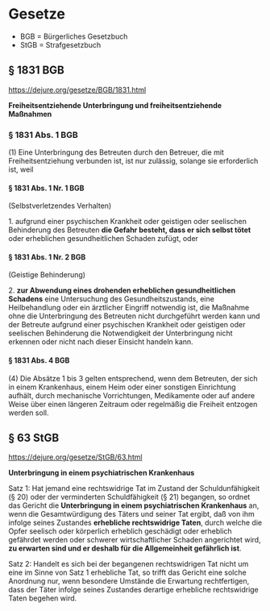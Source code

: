 # Gesetze

- BGB = Bürgerliches Gesetzbuch
- StGB = Strafgesetzbuch

## § 1831 BGB

https://dejure.org/gesetze/BGB/1831.html

**Freiheitsentziehende Unterbringung und freiheitsentziehende Maßnahmen**

### § 1831 Abs. 1 BGB

(1) Eine Unterbringung des Betreuten durch den Betreuer, die mit Freiheitsentziehung verbunden ist, ist nur zulässig, solange sie erforderlich ist, weil

#### § 1831 Abs. 1 Nr. 1 BGB

(Selbstverletzendes Verhalten)

1\.	aufgrund einer psychischen Krankheit oder geistigen oder seelischen Behinderung des Betreuten **die Gefahr besteht, dass er sich selbst tötet** oder erheblichen gesundheitlichen Schaden zufügt, oder

#### § 1831 Abs. 1 Nr. 2 BGB

(Geistige Behinderung)

2\.	**zur Abwendung eines drohenden erheblichen gesundheitlichen Schadens** eine Untersuchung des Gesundheitszustands, eine Heilbehandlung oder ein ärztlicher Eingriff notwendig ist, die Maßnahme ohne die Unterbringung des Betreuten nicht durchgeführt werden kann und der Betreute aufgrund einer psychischen Krankheit oder geistigen oder seelischen Behinderung die Notwendigkeit der Unterbringung nicht erkennen oder nicht nach dieser Einsicht handeln kann.

#### § 1831 Abs. 4 BGB

(4) Die Absätze 1 bis 3 gelten entsprechend, wenn dem Betreuten, der sich in einem Krankenhaus, einem Heim oder einer sonstigen Einrichtung aufhält, durch mechanische Vorrichtungen, Medikamente oder auf andere Weise über einen längeren Zeitraum oder regelmäßig die Freiheit entzogen werden soll.

## § 63 StGB

https://dejure.org/gesetze/StGB/63.html

**Unterbringung in einem psychiatrischen Krankenhaus**

Satz 1: Hat jemand eine rechtswidrige Tat im Zustand der Schuldunfähigkeit (§ 20) oder der verminderten Schuldfähigkeit (§ 21) begangen, so ordnet das Gericht die **Unterbringung in einem psychiatrischen Krankenhaus** an, wenn die Gesamtwürdigung des Täters und seiner Tat ergibt, daß von ihm infolge seines Zustandes **erhebliche rechtswidrige Taten**, durch welche die Opfer seelisch oder körperlich erheblich geschädigt oder erheblich gefährdet werden oder schwerer wirtschaftlicher Schaden angerichtet wird, **zu erwarten sind und er deshalb für die Allgemeinheit gefährlich ist**.

Satz 2: Handelt es sich bei der begangenen rechtswidrigen Tat nicht um eine im Sinne von Satz 1 erhebliche Tat, so trifft das Gericht eine solche Anordnung nur, wenn besondere Umstände die Erwartung rechtfertigen, dass der Täter infolge seines Zustandes derartige erhebliche rechtswidrige Taten begehen wird.
